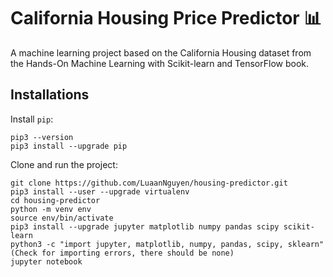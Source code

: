 # California Housing Price Predictor 📊
A machine learning project based on the California Housing dataset from the Hands-On Machine Learning with Scikit-learn and TensorFlow book.

## Installations 
Install `pip`:
```
pip3 --version
pip3 install --upgrade pip
```

Clone and run the project:
```
git clone https://github.com/LuaanNguyen/housing-predictor.git
pip3 install --user --upgrade virtualenv
cd housing-predictor
python -m venv env
source env/bin/activate
pip3 install --upgrade jupyter matplotlib numpy pandas scipy scikit-learn
python3 -c "import jupyter, matplotlib, numpy, pandas, scipy, sklearn" (Check for importing errors, there should be none)
jupyter notebook
```


